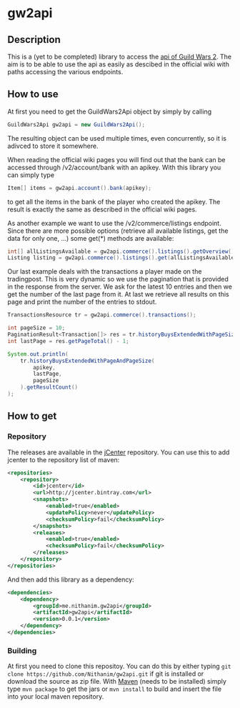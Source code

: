 # gw2api

## Description
This is a (yet to be completed) library to access the [api of Guild Wars 2](https://wiki.guildwars2.com/wiki/API:Main). The aim is to be able to use the api as easily as descibed in the official wiki with paths accessing the various endpoints.

## How to use
At first you need to get the GuildWars2Api object by simply by calling
```java
GuildWars2Api gw2api = new GuildWars2Api();
```
The resulting object can be used multiple times, even concurrently, so it is adivced to store it somewhere.

When reading the official wiki pages you will find out that the bank can be accessed through /v2/account/bank with an apikey. With this library you can simply type
```java
Item[] items = gw2api.account().bank(apikey);
```
to get all the items in the bank of the player who created the apikey. The result is exactly the same as described in the official wiki pages.

As another example we want to use the /v2/commerce/listings endpoint. Since there are more possible options (retrieve all available listings, get the data for only one, ...) some get(\*) methods are available:
```java
int[] allListingsAvailable = gw2api.commerce().listings().getOverview();
Listing listing = gw2api.commerce().listings().get(allListingsAvailable[0]);
```

Our last example deals with the transactions a player made on the tradingpost. This is very dynamic so we use the pagination that is provided in the response from the server.
We ask for the latest 10 entries and then we get the number of the last page from it. At last we retrieve all results on this page and print the number of the entries to stdout.
```java
TransactionsResource tr = gw2api.commerce().transactions();

int pageSize = 10;
PaginationResult<Transaction[]> res = tr.historyBuysExtendedWithPageSize(apikey, pageSize);
int lastPage = res.getPageTotal() - 1;

System.out.println(
	tr.historyBuysExtendedWithPageAndPageSize(
		apikey,
		lastPage,
		pageSize
	).getResultCount()
);
```

## How to get

### Repository
The releases are available in the [jCenter](https://bintray.com/bintray/jcenter) repository.
You can use this to add jcenter to the repository list of maven:
```xml
<repositories>
	<repository>
		<id>jcenter</id>
		<url>http://jcenter.bintray.com</url>
		<snapshots>
			<enabled>true</enabled>
			<updatePolicy>never</updatePolicy>
			<checksumPolicy>fail</checksumPolicy>
		</snapshots>
		<releases>
			<enabled>true</enabled>
			<checksumPolicy>fail</checksumPolicy>
		</releases>
	</repository>
</repositories>
```
And then add this library as a dependency:
```xml
<dependencies>
	<dependency>
		<groupId>me.nithanim.gw2api</groupId>
		<artifactId>gw2api</artifactId>
		<version>0.0.1</version>
	</dependency>
</dependencies>
```
### Building
At first you need to clone this repositoy. You can do this by either typing ```git clone https://github.com/Nithanim/gw2api.git``` if git is installed or download the source as zip file.
With [Maven](https://maven.apache.org/) (needs to be installed) simply type ```mvn package``` to get the jars or ```mvn install``` to build and insert the file into your local maven repository.